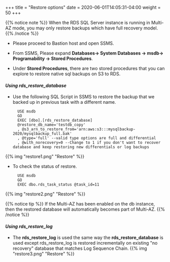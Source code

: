 +++
title = "Restore options"
date = 2020-06-01T14:05:31-04:00
weight = 50
+++

{{% notice note %}}
When the RDS SQL Server instance is running in Multi-AZ mode, you may only restore backups which have full recovery model.
{{% /notice %}}

* Please proceed to Bastion host and open SSMS.

* From SSMS, Please expand **Databases-> System Databases -> msdb-> Programability -> Stored Procedures**.

* Under **Stored Procedures**, there are two stored procedures that you can explore to restore native sql backups on S3 to RDS.

#### ***Using rds_restore_database***

* Use the following SQL Script in SSMS to restore the backup that we backed up in previous task with a different name.

        USE msdb
        GO
        EXEC [dbo].[rds_restore_database]
        @restore_db_name='testdb_copy'
        , @s3_arn_to_restore_from='arn:aws:s3:::mysqlbackup-2020/mysqlbackup_full.bak'
        , @type='full' --valid type options are full and differential
        , @with_norecovery=0 --Change to 1 if you don't want to recover database and keep restoring new differentials or log backups

{{% img "restore1.png" "Restore" %}}

* To check the status of restore.

        USE msdb
        GO
        EXEC dbo.rds_task_status @task_id=11
{{% img "restore2.png" "Restore" %}}

{{% notice tip %}}
If the Multi-AZ has been enabled on the db instance, then the restored database will automatically becomes part of Multi-AZ.
{{% /notice %}}

#### ***Using rds_restore_log***

* The **rds_restore_log** is used the same way the **rds_restore_database** is used except rds_restore_log is restored incrementally on existing "no recovery" database that matches Log Sequence Chain.
{{% img "restore3.png" "Restore" %}}


